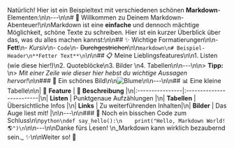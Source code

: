 Natürlich! Hier ist ein Beispieltext mit verschiedenen schönen **Markdown**-Elementen:\n\n---\n\n# 🦋 Willkommen zu Deinem Markdown-Abenteuer!\n\nMarkdown ist eine **einfache** und dennoch mächtige Möglichkeit, schöne Texte zu schreiben. Hier ist ein kurzer Überblick über das, was du alles machen kannst:\n\n## ✨ Wichtige Formatierungen\n\n- **Fett**\n- *Kursiv*\n- `Code`\n- ~~Durchgestrichen~~\n\n```markdown\n# Beispiel-Header\n**Fetter Text**\n```\n\n## 📋 Meine Lieblingsfeatures\n\n1. Listen (wie diese hier!)\n2. Quoteblöcke\n3. Bilder  \n4. Tabellen\n\n---\n\n> **Tipp:**  \n> _Mit einer Zeile wie dieser hier hebst du wichtige Aussagen hervor!_\n\n### 🌸 Ein schönes Bild\n\n![Blume](https://images.unsplash.com/photo-1506744038136-46273834b3fb?auto=format&fit=crop&w=400&q=80)\n\n---\n\n## 📊 Eine kleine Tabelle\n\n| 🎉 **Feature**   | 🌟 **Beschreibung**       |\n|:----------------|:-------------------------|\n| **Listen**      | Punktgenaue Aufzählungen |\n| **Tabellen**    | Übersichtliche Infos     |\n| **Links**       | Zu weiterführenden Inhalten|\n| **Bilder**      | Das Auge liest mit!      |\n\n---\n\n### 🎵 Noch ein bisschen Code zum Schluss\n\n```python\ndef say_hello():\n    print("Hello, Markdown World! 🌎")\n```\n\n---\n\nDanke fürs Lesen!  \n_Markdown kann wirklich bezaubernd sein._ ✨\n\nWeiter so! 🚀
